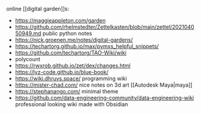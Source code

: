 online [[digital garden]]s: 

- https://maggieappleton.com/garden
- https://github.com/rhelmstedter/Zettelkasten/blob/main/zettel/202104050949.md  public python notes
- https://nick.groenen.me/notes/digital-gardens/
- https://techartorg.github.io/max/pymxs_helpful_snippets/
- https://github.com/techartorg/TAO-Wiki/wiki
- polycount
- https://rwxrob.github.io/zet/dex/changes.html
- https://lyz-code.github.io/blue-book/
- https://wiki.dhruvs.space/  programming wiki
- https://mister-chad.com/ nice notes on 3d art [[Autodesk Maya|maya]]
- https://stephanango.com/ minimal theme
- https://github.com/data-engineering-community/data-engineering-wiki  professional looking wiki made with Obsidian